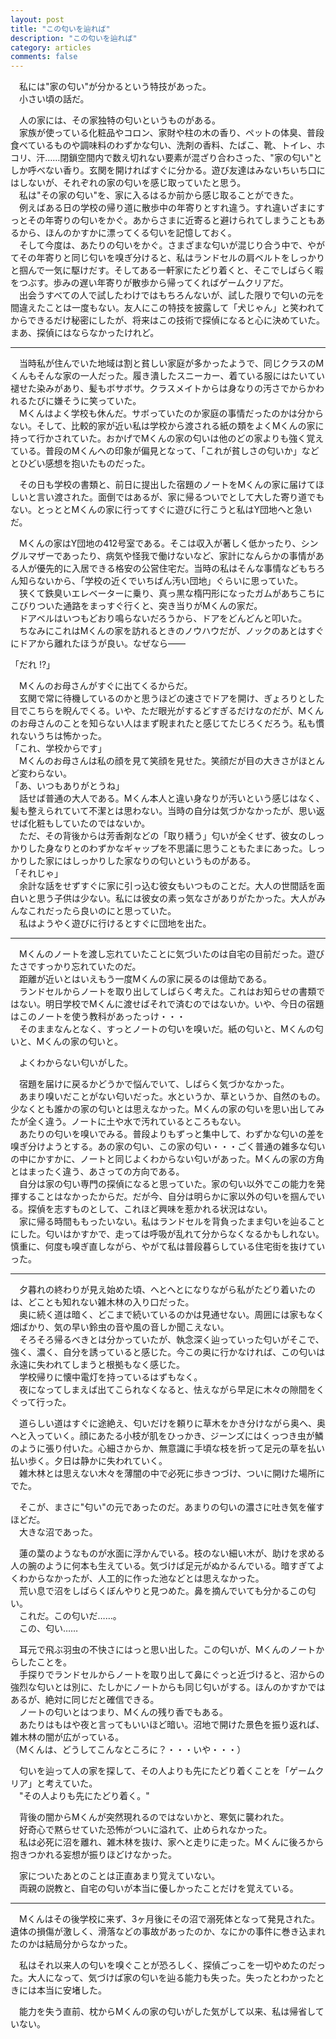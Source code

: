 ```yaml
---
layout: post
title: "この匂いを辿れば"
description: "この匂いを辿れば"
category: articles
comments: false
---
```


　私には"家の匂い"が分かるという特技があった。  
　小さい頃の話だ。  

　人の家には、その家独特の匂いというものがある。  
　家族が使っている化粧品やコロン、家財や柱の木の香り、ペットの体臭、普段食べているものや調味料のわずかな匂い、洗剤の香料、たばこ、靴、トイレ、ホコリ、汗……閉鎖空間内で数え切れない要素が混ざり合わさった、"家の匂い"としか呼べない香り。玄関を開ければすぐに分かる。遊び友達はみないちいち口にはしないが、それぞれの家の匂いを感じ取っていたと思う。  
　私は"その家の匂い"を、家に入るはるか前から感じ取ることができた。  
　例えばある日の学校の帰り道に散歩中の年寄りとすれ違う。すれ違いざまにすっとその年寄りの匂いをかぐ。あからさまに近寄ると避けられてしまうこともあるから、ほんのかすかに漂ってくる匂いを記憶しておく。  
　そして今度は、あたりの匂いをかぐ。さまざまな匂いが混じり合う中で、やがてその年寄りと同じ匂いを嗅ぎ分けると、私はランドセルの肩ベルトをしっかりと掴んで一気に駆けだす。そしてある一軒家にたどり着くと、そこでしばらく暇をつぶす。歩みの遅い年寄りが散歩から帰ってくればゲームクリアだ。  
　出会うすべての人で試したわけではもちろんないが、試した限りで匂いの元を間違えたことは一度もない。友人にこの特技を披露して「犬じゃん」と笑われてからできるだけ秘密にしたが、将来はこの技術で探偵になると心に決めていた。まあ、探偵にはならなかったけれど。  

---

　当時私が住んでいた地域は割と貧しい家庭が多かったようで、同じクラスのMくんもそんな家の一人だった。履き潰したスニーカー、着ている服にはたいてい褪せた染みがあり、髪もボサボサ。クラスメイトからは身なりの汚さでからかわれるたびに嫌そうに笑っていた。  
　Mくんはよく学校も休んだ。サボっていたのか家庭の事情だったのかは分からない。そして、比較的家が近い私は学校から渡される紙の類をよくMくんの家に持って行かされていた。おかげでMくんの家の匂いは他のどの家よりも強く覚えている。普段のMくんへの印象が偏見となって、「これが貧しさの匂いか」などとひどい感想を抱いたものだった。

　その日も学校の書類と、前日に提出した宿題のノートをMくんの家に届けてほしいと言い渡された。面倒ではあるが、家に帰るついでとして大した寄り道でもない。とっととMくんの家に行ってすぐに遊びに行こうと私はY団地へと急いだ。

　Mくんの家はY団地の412号室である。そこは収入が著しく低かったり、シングルマザーであったり、病気や怪我で働けないなど、家計になんらかの事情がある人が優先的に入居できる格安の公営住宅だ。当時の私はそんな事情などもちろん知らないから、「学校の近くでいちばん汚い団地」ぐらいに思っていた。  
　狭くて鉄臭いエレベーターに乗り、真っ黒な楕円形になったガムがあちこちにこびりついた通路をまっすぐ行くと、突き当りがMくんの家だ。  
　ドアベルはいつもどおり鳴らないだろうから、ドアをどんどんと叩いた。  
　ちなみにこれはMくんの家を訪れるときのノウハウだが、ノックのあとはすぐにドアから離れたほうが良い。なぜなら――  

「だれ !?」  

　Mくんのお母さんがすぐに出てくるからだ。  
　玄関で常に待機しているのかと思うほどの速さでドアを開け、ぎょろりとした目でこちらを睨んでくる。いや、ただ眼光がするどすぎるだけなのだが、Mくんのお母さんのことを知らない人はまず睨まれたと感じてたじろくだろう。私も慣れないうちは怖かった。  
「これ、学校からです」  
　Mくんのお母さんは私の顔を見て笑顔を見せた。笑顔だが目の大きさがほとんど変わらない。  
「あ、いつもありがとうね」  
　話せば普通の大人である。Mくん本人と違い身なりが汚いという感じはなく、髪も整えられていて不潔とは思わない。当時の自分は気づかなかったが、思い返せば化粧もしていたのではないか。  
　ただ、その背後からは芳香剤などの「取り繕う」匂いが全くせず、彼女のしっかりした身なりとのわずかなギャップを不思議に思うこともたまにあった。しっかりした家にはしっかりした家なりの匂いというものがある。  
「それじゃ」  
　余計な話をせずすぐに家に引っ込む彼女もいつものことだ。大人の世間話を面白いと思う子供は少ない。私には彼女の素っ気なさがありがたかった。大人がみんなこれだったら良いのにと思っていた。  
　私はようやく遊びに行けるとすぐに団地を出た。  

---

　Mくんのノートを渡し忘れていたことに気づいたのは自宅の目前だった。遊びたさですっかり忘れていたのだ。  
　距離が近いとはいえもう一度Mくんの家に戻るのは億劫である。  
　ランドセルからノートを取り出してしばらく考えた。これはお知らせの書類ではない。明日学校でMくんに渡せばそれで済むのではないか。いや、今日の宿題はこのノートを使う教科があったっけ・・・  
　そのままなんとなく、すっとノートの匂いを嗅いだ。紙の匂いと、Mくんの匂いと、Mくんの家の匂いと。  

　よくわからない匂いがした。  

　宿題を届けに戻るかどうかで悩んでいて、しばらく気づかなかった。  
　あまり嗅いだことがない匂いだった。水というか、草というか、自然のもの。少なくとも誰かの家の匂いとは思えなかった。Mくんの家の匂いを思い出してみたが全く違う。ノートに土や水で汚れているところもない。  
　あたりの匂いを嗅いでみる。普段よりもずっと集中して、わずかな匂いの差を嗅ぎ分けようとする。あの家の匂い、この家の匂い・・・ごく普通の雑多な匂いの中にかすかに、ノートと同じよくわからない匂いがあった。Mくんの家の方角とはまったく違う、あさっての方向である。  
　自分は家の匂い専門の探偵になると思っていた。家の匂い以外でこの能力を発揮することはなかったからだ。だが今、自分は明らかに家以外の匂いを掴んでいる。探偵を志すものとして、これほど興味を惹かれる状況はない。  
　家に帰る時間ももったいない。私はランドセルを背負ったまま匂いを辿ることにした。匂いはかすかで、走っては呼吸が乱れて分からなくなるかもしれない。慎重に、何度も嗅ぎ直しながら、やがて私は普段暮らしている住宅街を抜けていった。  

---

　夕暮れの終わりが見え始めた頃、へとへとになりながら私がたどり着いたのは、どことも知れない雑木林の入り口だった。  
　奥に続く道は暗く、どこまで続いているのかは見通せない。周囲には家もなく畑ばかり、気の早い鈴虫の音や風の音しか聞こえない。  
　そろそろ帰るべきとは分かっていたが、執念深く辿っていった匂いがそこで、強く、濃く、自分を誘っていると感じた。今この奥に行かなければ、この匂いは永遠に失われてしまうと根拠もなく感じた。  
　学校帰りに懐中電灯を持っているはずもなく。  
　夜になってしまえば出てこられなくなると、怯えながら早足に木々の隙間をくぐって行った。  

　道らしい道はすぐに途絶え、匂いだけを頼りに草木をかき分けながら奥へ、奥へと入っていく。顔にあたる小枝が肌をひっかき、ジーンズにはくっつき虫が鱗のように張り付いた。心細さからか、無意識に手頃な枝を折って足元の草を払い払い歩く。夕日は静かに失われていく。  
　雑木林とは思えない木々を薄闇の中で必死に歩きつづけ、ついに開けた場所にでた。  

　そこが、まさに"匂い"の元であったのだ。あまりの匂いの濃さに吐き気を催すほどだ。  
　大きな沼であった。  

　蓮の葉のようなものが水面に浮かんでいる。枝のない細い木が、助けを求める人の腕のように何本も生えている。気づけば足元がぬかるんでいる。暗すぎてよくわからなかったが、人工的に作った池などとは思えなかった。  
　荒い息で沼をしばらくぼんやりと見つめた。鼻を摘んでいても分かるこの匂い。  
　これだ。この匂いだ……。  
　この、匂い……  

　耳元で飛ぶ羽虫の不快さにはっと思い出した。この匂いが、Mくんのノートからしたことを。  
　手探りでランドセルからノートを取り出して鼻にぐっと近づけると、沼からの強烈な匂いとは別に、たしかにノートからも同じ匂いがする。ほんのかすかではあるが、絶対に同じだと確信できる。  
　ノートの匂いとはつまり、Mくんの残り香でもある。  
　あたりはもはや夜と言ってもいいほど暗い。沼地で開けた景色を振り返れば、雑木林の闇が広がっている。  
（Mくんは、どうしてこんなところに？・・・いや・・・）  

　匂いを辿って人の家を探して、その人よりも先にたどり着くことを「ゲームクリア」と考えていた。  
　"その人よりも先にたどり着く。"  

　背後の闇からMくんが突然現れるのではないかと、寒気に襲われた。  
　好奇心で黙らせていた恐怖がついに溢れて、止められなかった。  
　私は必死に沼を離れ、雑木林を抜け、家へと走りに走った。Mくんに後ろから抱きつかれる妄想が振りほどけなかった。  

　家についたあとのことは正直あまり覚えていない。  
　両親の説教と、自宅の匂いが本当に優しかったことだけを覚えている。  

---

　Mくんはその後学校に来ず、3ヶ月後にその沼で溺死体となって発見された。遺体の損傷が激しく、滑落などの事故があったのか、なにかの事件に巻き込まれたのかは結局分からなかった。  

　私はそれ以来人の匂いを嗅ぐことが恐ろしく、探偵ごっこを一切やめたのだった。大人になって、気づけば家の匂いを辿る能力も失った。失ったとわかったときには本当に安堵した。  

　能力を失う直前、枕からMくんの家の匂いがした気がして以来、私は帰省していない。  <br><br><br><br><br><br><br><br><br>
